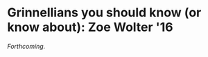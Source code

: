 Grinnellians you should know (or know about): Zoe Wolter '16
============================================================

*Forthcoming.*

